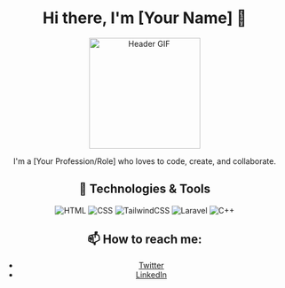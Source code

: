 <div align="center">

# Hi there, I'm [Your Name] 👋

<img src="https://media.giphy.com/media/5S3fL3mH5iSGPJZBNR/giphy.gif" width="200" height="200" alt="Header GIF">

I'm a [Your Profession/Role] who loves to code, create, and collaborate.

## 🔧 Technologies & Tools
![HTML](https://img.shields.io/badge/-HTML-black?style=flat-square&logo=html5)
![CSS](https://img.shields.io/badge/-CSS-black?style=flat-square&logo=css3)
![TailwindCSS](https://img.shields.io/badge/-TailwindCSS-black?style=flat-square&logo=tailwindcss)
![Laravel](https://img.shields.io/badge/-Laravel-black?style=flat-square&logo=laravel)
![C++](https://img.shields.io/badge/-C++-black?style=flat-square&logo=cplusplus)

## 📫 How to reach me:
- [Twitter](https://twitter.com/yourhandle)
- [LinkedIn](https://linkedin.com/in/yourhandle)
</div>
